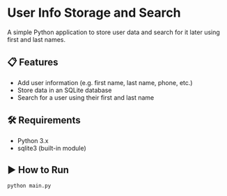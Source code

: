 # User Info Storage and Search

A simple Python application to store user data and search for it later using first and last names.

## 📋 Features
- Add user information (e.g. first name, last name, phone, etc.)
- Store data in an SQLite database
- Search for a user using their first and last name

## 🛠 Requirements
- Python 3.x
- sqlite3 (built-in module)

## ▶️ How to Run

```bash
python main.py
